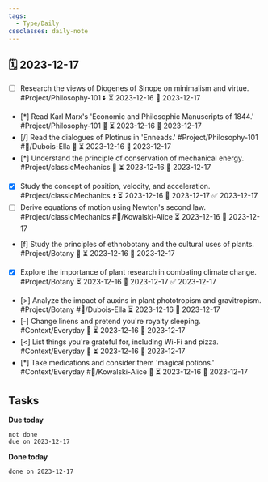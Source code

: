 ```yaml
---
tags:
  - Type/Daily
cssclasses: daily-note
---
```


## 🗓️ 2023-12-17

- [ ] Research the views of Diogenes of Sinope on minimalism and virtue. #Project/Philosophy-101 ⏬ ⏳ 2023-12-16 📅 2023-12-17
- [*] Read Karl Marx's 'Economic and Philosophic Manuscripts of 1844.' #Project/Philosophy-101 🔼 ⏳ 2023-12-16 📅 2023-12-17
- [/] Read the dialogues of Plotinus in 'Enneads.' #Project/Philosophy-101 #👤/Dubois-Ella 🔼 ⏳ 2023-12-16 📅 2023-12-17
- [*] Understand the principle of conservation of mechanical energy. #Project/classicMechanics 🔺 ⏳ 2023-12-16 📅 2023-12-17
- [x] Study the concept of position, velocity, and acceleration. #Project/classicMechanics ⏫ ⏳ 2023-12-16 📅 2023-12-17 ✅ 2023-12-17
- [ ] Derive equations of motion using Newton's second law. #Project/classicMechanics #👤/Kowalski-Alice ⏳ 2023-12-16 📅 2023-12-17
- [f] Study the principles of ethnobotany and the cultural uses of plants. #Project/Botany 🔼 ⏳ 2023-12-16 📅 2023-12-17
- [x] Explore the importance of plant research in combating climate change. #Project/Botany ⏳ 2023-12-16 📅 2023-12-17 ✅ 2023-12-17
- [>] Analyze the impact of auxins in plant phototropism and gravitropism. #Project/Botany #👤/Dubois-Ella ⏳ 2023-12-16 📅 2023-12-17
- [-] Change linens and pretend you're royalty sleeping. #Context/Everyday 🔽 ⏳ 2023-12-16 📅 2023-12-17
- [<] List things you're grateful for, including Wi-Fi and pizza. #Context/Everyday 🔺 ⏳ 2023-12-16 📅 2023-12-17
- [*] Take medications and consider them 'magical potions.' #Context/Everyday #👤/Kowalski-Alice 🔺 ⏳ 2023-12-16 📅 2023-12-17

## Tasks

**Due today**

```tasks
not done
due on 2023-12-17
```

**Done today**

```tasks
done on 2023-12-17
```
            